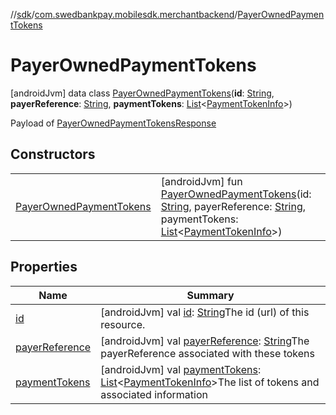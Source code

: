 //[sdk](../../../index.md)/[com.swedbankpay.mobilesdk.merchantbackend](../index.md)/[PayerOwnedPaymentTokens](index.md)



# PayerOwnedPaymentTokens  
 [androidJvm] data class [PayerOwnedPaymentTokens](index.md)(**id**: [String](https://kotlinlang.org/api/latest/jvm/stdlib/kotlin/-string/index.html), **payerReference**: [String](https://kotlinlang.org/api/latest/jvm/stdlib/kotlin/-string/index.html), **paymentTokens**: [List](https://kotlinlang.org/api/latest/jvm/stdlib/kotlin.collections/-list/index.html)<[PaymentTokenInfo](../-payment-token-info/index.md)>)

Payload of [PayerOwnedPaymentTokensResponse](../-payer-owned-payment-tokens-response/index.md)

   


## Constructors  
  
| | |
|---|---|
| <a name="com.swedbankpay.mobilesdk.merchantbackend/PayerOwnedPaymentTokens/PayerOwnedPaymentTokens/#kotlin.String#kotlin.String#kotlin.collections.List[com.swedbankpay.mobilesdk.merchantbackend.PaymentTokenInfo]/PointingToDeclaration/"></a>[PayerOwnedPaymentTokens](-payer-owned-payment-tokens.md)| <a name="com.swedbankpay.mobilesdk.merchantbackend/PayerOwnedPaymentTokens/PayerOwnedPaymentTokens/#kotlin.String#kotlin.String#kotlin.collections.List[com.swedbankpay.mobilesdk.merchantbackend.PaymentTokenInfo]/PointingToDeclaration/"></a> [androidJvm] fun [PayerOwnedPaymentTokens](-payer-owned-payment-tokens.md)(id: [String](https://kotlinlang.org/api/latest/jvm/stdlib/kotlin/-string/index.html), payerReference: [String](https://kotlinlang.org/api/latest/jvm/stdlib/kotlin/-string/index.html), paymentTokens: [List](https://kotlinlang.org/api/latest/jvm/stdlib/kotlin.collections/-list/index.html)<[PaymentTokenInfo](../-payment-token-info/index.md)>)   <br>|


## Properties  
  
|  Name |  Summary | 
|---|---|
| <a name="com.swedbankpay.mobilesdk.merchantbackend/PayerOwnedPaymentTokens/id/#/PointingToDeclaration/"></a>[id](id.md)| <a name="com.swedbankpay.mobilesdk.merchantbackend/PayerOwnedPaymentTokens/id/#/PointingToDeclaration/"></a> [androidJvm] val [id](id.md): [String](https://kotlinlang.org/api/latest/jvm/stdlib/kotlin/-string/index.html)The id (url) of this resource.   <br>|
| <a name="com.swedbankpay.mobilesdk.merchantbackend/PayerOwnedPaymentTokens/payerReference/#/PointingToDeclaration/"></a>[payerReference](payer-reference.md)| <a name="com.swedbankpay.mobilesdk.merchantbackend/PayerOwnedPaymentTokens/payerReference/#/PointingToDeclaration/"></a> [androidJvm] val [payerReference](payer-reference.md): [String](https://kotlinlang.org/api/latest/jvm/stdlib/kotlin/-string/index.html)The payerReference associated with these tokens   <br>|
| <a name="com.swedbankpay.mobilesdk.merchantbackend/PayerOwnedPaymentTokens/paymentTokens/#/PointingToDeclaration/"></a>[paymentTokens](payment-tokens.md)| <a name="com.swedbankpay.mobilesdk.merchantbackend/PayerOwnedPaymentTokens/paymentTokens/#/PointingToDeclaration/"></a> [androidJvm] val [paymentTokens](payment-tokens.md): [List](https://kotlinlang.org/api/latest/jvm/stdlib/kotlin.collections/-list/index.html)<[PaymentTokenInfo](../-payment-token-info/index.md)>The list of tokens and associated information   <br>|


